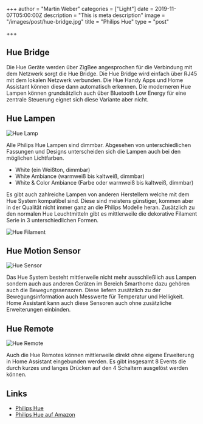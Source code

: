 +++
author = "Martin Weber"
categories = ["Light"]
date = 2019-11-07T05:00:00Z
description = "This is meta description"
image = "/images/post/hue-bridge.jpg"
title = "Philips Hue"
type = "post"

+++
## Hue Bridge

Die Hue Geräte werden über ZigBee angesprochen für die Verbindung mit dem Netzwerk sorgt die Hue Bridge. Die Hue Bridge wird einfach über RJ45 mit dem lokalen Netzwerk verbunden. Die Hue Handy Apps und Home Assistant können diese dann automatisch erkennen. Die moderneren Hue Lampen können grundsätzlich auch über Bluetooth Low Energy für eine zentrale Steuerung eignet sich diese Variante aber nicht.

## Hue Lampen
![Hue Lamp](/images/post/hue-cyan-closeup.jpg "Hue White and Color")

Alle Philips Hue Lampen sind dimmbar. Abgesehen von unterschiedlichen Fassungen und Designs unterscheiden sich die Lampen auch bei den möglichen Lichtfarben.

* White (ein Weißton, dimmbar)
* White Ambiance (warmweiß bis kaltweiß, dimmbar)
* White & Color Ambiance (Farbe oder warmweiß bis kaltweiß, dimmbar)

Es gibt auch zahlreiche Lampen von anderen Herstellern welche mit dem Hue System kompatibel sind. Diese sind meistens günstiger, kommen aber in der Qualität nicht immer ganz an die Philips Modelle heran.
Zusätzlich zu den normalen Hue Leuchtmitteln gibt es mittlerweile die dekorative Filament Serie in 3 unterschiedlichen Formen.

![Hue Filament](/images/post/hue-filament.jpg "Hue Filament")

## Hue Motion Sensor
![Hue Sensor](/images/post/hue-sensor.jpg "Hue Sensor")

Das Hue System besteht mittlerweile nicht mehr ausschließlich aus Lampen sondern auch aus anderen Geräten im Bereich Smarthome dazu gehören auch die Bewegungssensoren. Diese liefern zusätzlich zu der Bewegungsinformation auch Messwerte für Temperatur und Helligkeit. Home Assistant kann auch diese Sensoren auch ohne zusätzliche Erweiterungen einbinden.

## Hue Remote
![Hue Remote](/images/post/hue-dimmer-switch.jpg "Hue Remote")

Auch die Hue Remotes können mittlerweile direkt ohne eigene Erweiterung in Home Assistant eingebunden werden. Es gibt insgesamt 8 Events die durch kurzes und langes Drücken auf den 4 Schaltern ausgelöst werden können.


## Links
* [Philips Hue](https://www2.meethue.com/)
* [Philips Hue auf Amazon](https://www.amazon.de/s?k=philips+hue&__mk_de_DE=%C3%85M%C3%85%C5%BD%C3%95%C3%91&ref=nb_sb_noss_2&tag=napster220203-21)